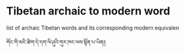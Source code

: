 # Tibetan archaic to modern word
list of archaic Tibetan words and its corresponding modern equivalen

གོང་གི་མངི་ཚིག་དེ་དག་ལི་ཤུའི་གུར་ཁང་ལས་སྟོན་པ་ཡིན༎
